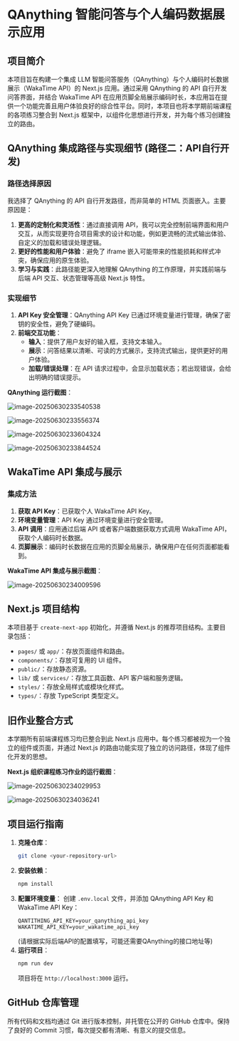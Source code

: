 # QAnything 智能问答与个人编码数据展示应用

## 项目简介

本项目旨在构建一个集成 LLM 智能问答服务（QAnything）与个人编码时长数据展示（WakaTime API）的 Next.js 应用。通过采用 QAnything 的 API 自行开发问答界面，并结合 WakaTime API 在应用页脚全局展示编码时长，本应用旨在提供一个功能完善且用户体验良好的综合性平台。同时，本项目也将本学期前端课程的各项练习整合到 Next.js 框架中，以组件化思想进行开发，并为每个练习创建独立的路由。

## QAnything 集成路径与实现细节 (路径二：API自行开发)

### 路径选择原因

我选择了 QAnything 的 API 自行开发路径，而非简单的 HTML 页面嵌入。主要原因是：

1.  **更高的定制化和灵活性**：通过直接调用 API，我可以完全控制前端界面和用户交互，从而实现更符合项目需求的设计和功能，例如更流畅的流式输出体验、自定义的加载和错误处理逻辑。
2.  **更好的性能和用户体验**：避免了 iframe 嵌入可能带来的性能损耗和样式冲突，确保应用的原生体验。
3.  **学习与实践**：此路径能更深入地理解 QAnything 的工作原理，并实践前端与后端 API 交互、状态管理等高级 Next.js 特性。

### 实现细节

1.  **API Key 安全管理**：QAnything API Key 已通过环境变量进行管理，确保了密钥的安全性，避免了硬编码。
2.  **前端交互功能**：
    *   **输入**：提供了用户友好的输入框，支持文本输入。
    *   **展示**：问答结果以清晰、可读的方式展示，支持流式输出，提供更好的用户体验。
    *   **加载/错误处理**：在 API 请求过程中，会显示加载状态；若出现错误，会给出明确的错误提示。

**QAnything 运行截图**：

![image-20250630233540538](/Users/night/Documents/Codes/SaltyFish/250530-qanything-all/250530-qanything-5/assets/image-20250630233540538.png)

![image-20250630233556374](/Users/night/Documents/Codes/SaltyFish/250530-qanything-all/250530-qanything-5/assets/image-20250630233556374.png)

![image-20250630233604324](/Users/night/Documents/Codes/SaltyFish/250530-qanything-all/250530-qanything-5/assets/image-20250630233604324.png)

![image-20250630233844524](/Users/night/Documents/Codes/SaltyFish/250530-qanything-all/250530-qanything-5/assets/image-20250630233844524.png)

## WakaTime API 集成与展示

### 集成方法

1.  **获取 API Key**：已获取个人 WakaTime API Key。
2.  **环境变量管理**：API Key 通过环境变量进行安全管理。
3.  **API 调用**：应用通过后端 API 或者客户端数据获取方式调用 WakaTime API，获取个人编码时长数据。
4.  **页脚展示**：编码时长数据在应用的页脚全局展示，确保用户在任何页面都能看到。

**WakaTime API 集成与展示截图**：

![image-20250630234009596](/Users/night/Documents/Codes/SaltyFish/250530-qanything-all/250530-qanything-5/assets/image-20250630234009596.png)

## Next.js 项目结构

本项目基于 `create-next-app` 初始化，并遵循 Next.js 的推荐项目结构。主要目录包括：

*   `pages/` 或 `app/`：存放页面组件和路由。
*   `components/`：存放可复用的 UI 组件。
*   `public/`：存放静态资源。
*   `lib/` 或 `services/`：存放工具函数、API 客户端和服务逻辑。
*   `styles/`：存放全局样式或模块化样式。
*   `types/`：存放 TypeScript 类型定义。

## 旧作业整合方式

本学期所有前端课程练习均已整合到此 Next.js 应用中。每个练习都被视为一个独立的组件或页面，并通过 Next.js 的路由功能实现了独立的访问路径，体现了组件化开发的思想。

**Next.js 组织课程练习作业的运行截图**：

![image-20250630234029953](/Users/night/Documents/Codes/SaltyFish/250530-qanything-all/250530-qanything-5/assets/image-20250630234029953.png)

![image-20250630234036241](/Users/night/Documents/Codes/SaltyFish/250530-qanything-all/250530-qanything-5/assets/image-20250630234036241.png)

## 项目运行指南

1.  **克隆仓库**：
    ```bash
    git clone <your-repository-url>
    ```
2.  **安装依赖**：
    ```bash
    npm install
    ```
3.  **配置环境变量**：
    创建 `.env.local` 文件，并添加 QAnything API Key 和 WakaTime API Key：
    ```
    QANTITHING_API_KEY=your_qanything_api_key
    WAKATIME_API_KEY=your_wakatime_api_key
    ```
    (请根据实际后端API的配置填写，可能还需要QAnything的接口地址等)
4.  **运行项目**：
    ```bash
    npm run dev
    ```
    项目将在 `http://localhost:3000` 运行。

## GitHub 仓库管理

所有代码和文档均通过 Git 进行版本控制，并托管在公开的 GitHub 仓库中。保持了良好的 Commit 习惯，每次提交都有清晰、有意义的提交信息。
